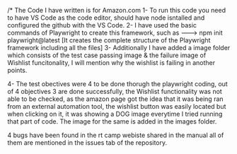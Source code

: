 /* The Code I have written is for Amazon.com
1- To run this code you need to have VS Code as the code editor, should have node isntalled and configured the github with the VS Code.
2- I have used the basic commands of Playwright to create this framework, such as --->
   npm init playwright@latest     [It creates the complete structure of the Playwright framework including all the files]
3- Additionally I have added a image folder which consists of the test case passing image & the failure image of Wishlist funcitonality, I will mention why the wishlist is failing in another points.

4- The test obectives were 4 to be done thorugh the playwright coding, out of 4 objectives 3 are done successfully, the Wishlist functionality was not able to be checked, as the amazon page got the idea that it was being ran from an external automation tool, the wishlist button was easily located but when clicking on it, it was showing a DOG image everytime I tried running that part of code. 
The image for the same is added in the images folder.

4 bugs have been found in the rt camp webiste shared in the manual all of them are mentioned in the issues tab of the repository.